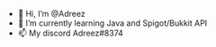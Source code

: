 - 👋 Hi, I’m @Adreez
- 🌱 I’m currently learning Java and Spigot/Bukkit API
- 📫 My discord Adreez#8374

<!---
Adreez/Adreez is a ✨ special ✨ repository because its `README.md` (this file) appears on your GitHub profile.
You can click the Preview link to take a look at your changes.
--->

